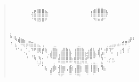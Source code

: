 >     ⠀⠀⠀⠀⠀⠀⠀⠀⠀⠀⠀⠀⠀⠀⠀⠀⠀⠀⠀⠀⠀⠀⠀⠀⠀⠀⠀⠀⠀⠀⠀⠀⢀⣀⣀⠀⠀⠀⠀⠀⠀⠀⠀⠀⠀⠀⠀
>     ⠀⠀⠀⠀⠀⠀⠀⠀⢀⡶⣿⣿⣿⣦⡀⠀⠀⠀⠀⠀⠀⠀⠀⠀⠀⠀⠀⠀⠀⠀⢠⣾⣿⣿⣿⣿⣆⠀⠀⠀⠀⠀⠀⠀⠀⠀⠀
>     ⠀⠀⠀⠀⠀⠀⠀⠀⢺⣿⣿⣿⣿⣿⡇⠀⠀⠀⠀⠀⠀⠀⠀⠀⠀⠀⠀⠀⠀⠀⢸⣿⣿⣿⣿⣿⡟⠀⠀⠀⠀⠀⠀⠀⠀⠀⠀
>     ⠀⠀⠀⠀⠀⠀⠀⠀⠈⠻⣿⣻⣿⠟⠀⠀⠀⠀⠀⠀⠀⠀⠀⠀⠀⠀⠀⠀⠀⠀⠀⠙⠿⠶⠾⠋⠀⠀⠀⠀⠀⠀⠀⠀⠀⠀⠀
>     ⠀⠀⠀⠀⠀⠀⠀⠀⠀⠀⠀⠀⠀⠀⠀⠀⠀⠀⠀⠀⠀⠀⠀⠀⠀⠀⠀⠀⠀⠀⠀⠀⠀⠀⠀⠀⠀⠀⠀⠀⠀⠀⠀⠀⠀⠀⠀
>     ⠀⠀⠀⠀⠀⠀⠀⠀⠀⠀⠀⠀⠀⠀⠀⠀⠀⠀⠀⠀⠀⠀⠀⠀⠀⠀⠀⠀⠀⠀⠀⠀⠀⠀⠀⠀⠀⠀⠀⠀⠀⠀⠀⠀⠀⠀⠀
>     ⡀⠀⠀⠀⠀⠀⠀⠀⠀⠀⠀⠀⠀⠀⠀⠀⠀⠀⠀⠀⠀⠀⠀⠀⠀⠀⠀⠀⠀⠀⠀⠀⠀⠀⠀⠀⠀⠀⠀⠀⠀⠀⠀⠀⠀⠀⠀
>     ⠷⢰⣆⢠⡀⠀⠀⠀⠀⠀⠀⠀⠀⠀⠀⠀⠀⠀⠀⠀⠀⠀⠀⠀⠀⠀⠀⠀⠀⠀⠀⠀⠀⠀⠀⠀⠀⠀⠀⠀⠀⠀⠀⠀⠀⣤⡄
>     ⢀⠀⠙⢿⣿⣷⠀⣤⣀⠀⠀⠀⠀⠀⠀⠀⠀⠀⠀⠀⠀⠀⠀⠀⠀⠀⠀⠀⠀⠀⠀⠀⠀⠀⠀⠀⠀⠀⠀⠀⠀⠀⣠⣤⣼⠏⠁
>     ⠈⠀⣧⠀⠛⢿⡿⢿⣿⣿⣶⣄⢠⠀⠀⠀⢀⡀⠀⠀⠀⠀⠀⠀⠀⢀⡀⠀⠀⠀⠀⠀⠀⠀⠀⠀⢀⣠⣴⡶⠾⠞⠛⠋⢁⠀⠀
>     ⠀⠀⠘⠁⠆⠀⠁⡀⠹⠟⣿⣿⡾⣷⠀⢀⣿⣷⠀⣠⣿⣷⣆⠀⢰⣿⣿⣷⠀⢠⣾⣇⠀⣼⠃⠰⡿⢹⠋⠀⠀⢠⢺⠀⡎⠀⠀
>     ⠀⠀⠀⠀⠀⠈⠆⠀⢀⡀⠉⠈⠃⠈⠠⣾⣿⣿⢠⣿⣿⣿⣿⠂⢸⣿⣿⣿⣗⣻⣿⣿⡦⢿⡼⠇⠁⠀⠃⠀⡇⠘⠈⠀⠁⠀⠀
>     ⠀⠀⠀⠀⠀⠀⠘⠀⠈⢷⠈⢷⠄⠀⠃⠙⠿⠏⣼⣿⣿⣿⣿⣦⣾⣿⢿⣿⣵⠟⠿⠛⠁⠈⢳⠐⠀⡠⢠⠀⠀⠀⠀⠀⠀⠀⠀
>     ⠀⠀⠀⠀⠀⠀⠀⠀⠀⠀⢅⣸⡆⠀⠀⠀⢀⠀⠛⠿⠿⠛⠛⠋⠻⣿⣼⠻⠿⡀⢀⣤⣀⠀⣦⠀⠈⠃⠘⠁⠀⠀⠀⠀⠀⠀⠀
>     ⠀⠀⠀⠀⠀⠀⠀⠀⠀⠀⠈⠀⠁⣆⠀⢀⣾⡆⢼⣷⣶⠀⣾⣵⢀⣿⣷⠀⣿⡇⢸⣿⣿⡀⢻⣆⠀⠀⠀⠀⠀⠀⠀⠀⠀⠀⠀
>     ⠀⠀⠀⠀⠀⠀⠀⠀⠀⠀⠀⠀⠀⠙⠀⣾⠟⠁⣸⣿⡟⠘⣿⡟⢸⣿⡿⠀⢿⡇⠸⣿⡟⠇⠈⠛⠀⠀⠀⠀⠀⠀⠀⠀⠀⠀⠀
>     ⠀⠀⠀⠀⠀⠀⠀⠀⠀⠀⠀⠀⠀⠀⠀⠉⠀⠀⠙⠟⠁⠀⠉⠁⠈⠛⠇⠀⠀⠁⠀⠁⠀⠀⠀⠀⠀⠀⠀⠀⠀⠀⠀⠀⠀⠀⠀
